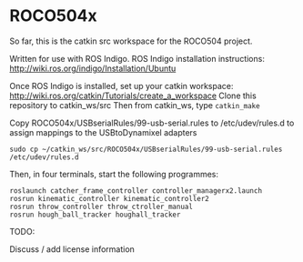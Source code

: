 # ROCO504x

So far, this is the catkin src workspace for the ROCO504 project.

Written for use with ROS Indigo.
ROS Indigo installation instructions: http://wiki.ros.org/indigo/Installation/Ubuntu

Once ROS Indigo is installed, set up your catkin workspace: http://wiki.ros.org/catkin/Tutorials/create_a_workspace
Clone this repository to catkin_ws/src
Then from catkin_ws, type `catkin_make`

Copy ROCO504x/USBserialRules/99-usb-serial.rules to /etc/udev/rules.d to assign mappings to the USBtoDynamixel adapters
```
sudo cp ~/catkin_ws/src/ROCO504x/USBserialRules/99-usb-serial.rules /etc/udev/rules.d
```
Then, in four terminals, start the following programmes:
```
roslaunch catcher_frame_controller controller_managerx2.launch
rosrun kinematic_controller kinematic_controller2 
rosrun throw_controller throw_ctroller_manual 
rosrun hough_ball_tracker houghall_tracker 
```


TODO:


Discuss / add license information
